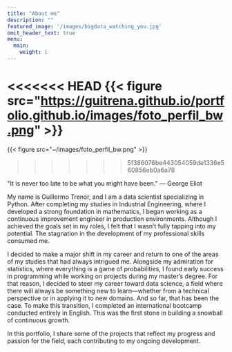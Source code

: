 ```yaml
---
title: "About me"
description: ""
featured_image: '/images/bigdata_watching_you.jpg'
omit_header_text: true
menu:
  main:
    weight: 1
---
```

<<<<<<< HEAD
{{< figure src="https://guitrena.github.io/portfolio.github.io/images/foto_perfil_bw.png" >}}
=======
{{< figure src="~/images/foto_perfil_bw.png" >}}
>>>>>>> 5f386076be443054059de1336e560856eb0a6a78

"It is never too late to be what you might have been." — George Eliot

My name is Guillermo Trenor, and I am a data scientist specializing in Python. After completing my studies in Industrial Engineering, where I developed a strong foundation in mathematics, I began working as a continuous improvement engineer in production environments. Although I achieved the goals set in my roles, I felt that I wasn’t fully tapping into my potential. The stagnation in the development of my professional skills consumed me.

I decided to make a major shift in my career and return to one of the areas of my studies that had always intrigued me. Alongside my admiration for statistics, where everything is a game of probabilities, I found early success in programming while working on projects during my master’s degree. For that reason, I decided to steer my career toward data science, a field where there will always be something new to learn—whether from a technical perspective or in applying it to new domains. And so far, that has been the case. To make this transition, I completed an international bootcamp conducted entirely in English. This was the first stone in building a snowball of continuous growth.

In this portfolio, I share some of the projects that reflect my progress and passion for the field, each contributing to my ongoing development.
